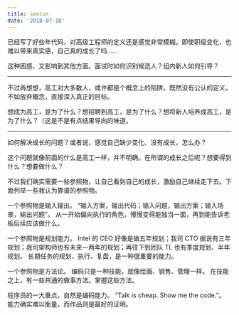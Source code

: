 ```yaml
---
title: senior
date: '2018-07-18'
---
```


已经写了好些年代码，对高级工程师的定义还是感觉非常模糊。即使职级变化，也难以带来真实感，自己真的成长了吗……

这种困惑，又影响到其他方面。面试时如何识别候选人？组内新人如何引导？

---

不过再想想，高工对大多数人，或许都是个概念上的陷阱。既然没有公认的定义，不如放弃概念，直接深入真正的目标。

想成为高工，是为了什么？想招聘到高工，是为了什么？想将新人培养成高工，是为了什么？（这是不是有点结果导向的味道。

---

如何解决成长的问题？或者说，感觉自己缺少变化、没有成长，怎么办？

这个问题就像前面的什么是高工一样，并不明确。在所谓的成长之后呢？想要得到什么？想要做什么？

不过我们确实需要一些参照物，让自己看到自己的成长，激励自己继续走下去。下面列举一些我认为靠谱的参照物。

一个参照物是输入输出。
“输入方案，输出代码；输入问题，输出方案；输入场景，输出问题”。
从一开始偏向执行的角色，慢慢变得能独当一面，再到能告诉老板后续应该做什么。

一个参照物是规划能力。
Intel 的 CEO 好像是做五年规划；我司 CTO 据说有三年规划；我司架构师也有未来一两年的规划；再往下到团队 TL 也有季度规划、半年规划。
长期任务的规划、执行、复盘，是一种很重要的能力。

一个参照物是方法论。
编码只是一种技能，就像绘画、销售、管理一样。
在技能之上，有一些共通的做事方法。掌握这些方法。

程序员的一大重点，自然是编码能力。
“Talk is cheap. Show me the code.”。
能力确实难以衡量，而作品则是最好的证明。
